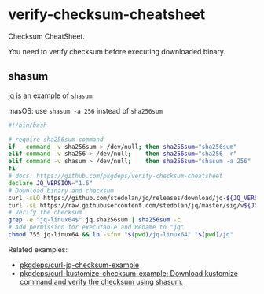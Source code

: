 # verify-checksum-cheatsheet

Checksum CheatSheet.

You need to verify checksum before executing downloaded binary.


## shasum

[jq](https://github.com/stedolan/jq) is an example of `shasum`.

masOS: use `shasum -a 256` instead of `sha256sum`

```bash
#!/bin/bash

# require sha256sum command
if   command -v sha256sum > /dev/null; then sha256sum="sha256sum"
elif command -v sha256 > /dev/null;    then sha256sum="sha256 -r"
elif command -v shasum > /dev/null;    then sha256sum="shasum -a 256"
fi
# docs: https://github.com/pkgdeps/verify-checksum-cheatsheet
declare JQ_VERSION="1.6"
# Download binary and checksum
curl -sLO https://github.com/stedolan/jq/releases/download/jq-${JQ_VERSION}/jq-linux64 && \
curl -sL https://raw.githubusercontent.com/stedolan/jq/master/sig/v${JQ_VERSION}/sha256sum.txt -o jq.sha256sum
# Verify the checksum
grep -e "jq-linux64$" jq.sha256sum | sha256sum -c
# Add permission for executable and Rename to "jq"
chmod 755 jq-linux64 && ln -sfnv "$(pwd)/jq-linux64" "$(pwd)/jq"
```

Related examples:

- [pkgdeps/curl-jq-checksum-example](https://github.com/pkgdeps/curl-jq-checksum-example)
- [pkgdeps/curl-kustomize-checksum-example: Download kustomize command and verify the checksum using shasum.](https://github.com/pkgdeps/curl-kustomize-checksum-example)
